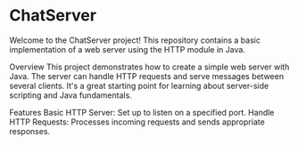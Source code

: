 # ChatServer
Welcome to the ChatServer project! This repository contains a basic implementation of a web server using the HTTP module in Java.

Overview
This project demonstrates how to create a simple web server with Java. The server can handle HTTP requests and serve messages between several clients. It's a great starting point for learning about server-side scripting and Java fundamentals.

Features
Basic HTTP Server: Set up to listen on a specified port.
Handle HTTP Requests: Processes incoming requests and sends appropriate responses.
